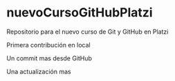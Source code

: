 # nuevoCursoGitHubPlatzi
Repositorio para el nuevo curso de Git y GitHub en Platzi

Primera contribución en local

Un commit mas desde GitHub

Una actualización mas
